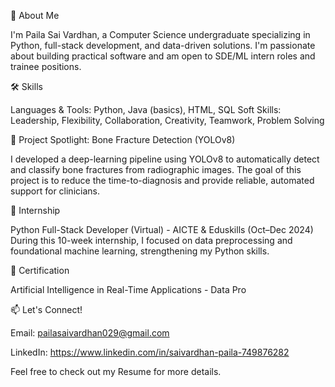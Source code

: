 👋 About Me

I'm Paila Sai Vardhan, a Computer Science undergraduate specializing in Python, full-stack development, and data-driven solutions. I'm passionate about building practical software and am open to SDE/ML intern roles and trainee positions.

🛠 Skills

Languages & Tools: Python, Java (basics), HTML, SQL
Soft Skills: Leadership, Flexibility, Collaboration, Creativity, Teamwork, Problem Solving

🧪 Project Spotlight: Bone Fracture Detection (YOLOv8)

I developed a deep-learning pipeline using YOLOv8 to automatically detect and classify bone fractures from radiographic images. The goal of this project is to reduce the time-to-diagnosis and provide reliable, automated support for clinicians.

💼 Internship

Python Full-Stack Developer (Virtual) - AICTE & Eduskills (Oct–Dec 2024)
During this 10-week internship, I focused on data preprocessing and foundational machine learning, strengthening my Python skills.

🏅 Certification

Artificial Intelligence in Real-Time Applications - Data Pro

📫 Let's Connect!

Email: pailasaivardhan029@gmail.com

LinkedIn: https://www.linkedin.com/in/saivardhan-paila-749876282

Feel free to check out my Resume for more details.
